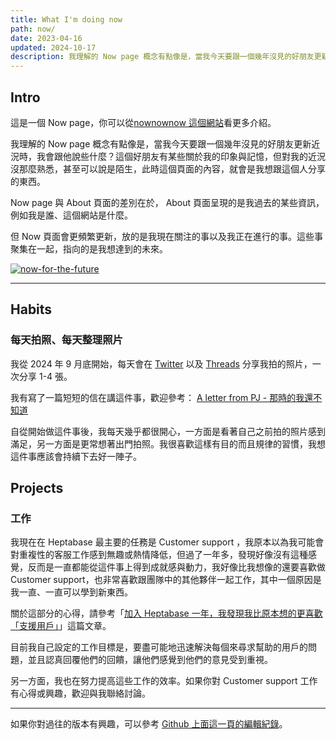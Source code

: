 ```yaml
---
title: What I'm doing now
path: now/
date: 2023-04-16
updated: 2024-10-17
description: 我理解的 Now page 概念有點像是，當我今天要跟一個幾年沒見的好朋友更新近況時，我會跟他說些什麼？這個好朋友有某些關於我的印象與記憶，但對我的近況沒那麼熟悉，甚至可以說是陌生，此時這個頁面的內容，就會是我想跟這個人分享的東西。 Now 頁面會更頻繁更新，放的是我現在關注的事以及我正在進行的事。這些事聚集在一起，指向的是我想達到的未來。
---
```


## Intro

這是一個 Now page，你可以從[nownownow 這個網站](https://nownownow.com/about)看更多介紹。

我理解的 Now page 概念有點像是，當我今天要跟一個幾年沒見的好朋友更新近況時，我會跟他說些什麼？這個好朋友有某些關於我的印象與記憶，但對我的近況沒那麼熟悉，甚至可以說是陌生，此時這個頁面的內容，就會是我想跟這個人分享的東西。

Now page 與 About 頁面的差別在於， About 頁面呈現的是我過去的某些資訊，例如我是誰、這個網站是什麼。

但 Now 頁面會更頻繁更新，放的是我現在關注的事以及我正在進行的事。這些事聚集在一起，指向的是我想達到的未來。

<a href="https://pinchlime-screenshots.s3.ap-northeast-1.amazonaws.com/now-for-the-future_3Ly5Zu.webp" data-fancybox data-caption="now-for-the-future">
  <img src="https://pinchlime-screenshots.s3.ap-northeast-1.amazonaws.com/now-for-the-future_3Ly5Zu.webp" loading="lazy" alt="now-for-the-future" align="center" />
</a>
<br>


---

## Habits

### 每天拍照、每天整理照片

我從 2024 年 9 月底開始，每天會在 [Twitter](https://x.com/WuPingJu) 以及 [Threads](https://www.threads.net/@wu_pingju) 分享我拍的照片，一次分享 1-4 張。

我有寫了一篇短短的信在講這件事，歡迎參考： [A letter from PJ - 那時的我還不知道](https://world.hey.com/mimir/a-letter-from-pj-1c034d36)

自從開始做這件事後，我每天幾乎都很開心，一方面是看著自己之前拍的照片感到滿足，另一方面是更常想著出門拍照。我很喜歡這樣有目的而且規律的習慣，我想這件事應該會持續下去好一陣子。


## Projects

### 工作

我現在在 Heptabase 最主要的任務是 Customer support ，我原本以為我可能會對重複性的客服工作感到無趣或熱情降低，但過了一年多，發現好像沒有這種感覺，反而是一直都能從這件事上得到成就感與動力，我好像比我想像的還要喜歡做 Customer support，也非常喜歡跟團隊中的其他夥伴一起工作，其中一個原因是我一直、一直可以學到新東西。

關於這部分的心得，請參考「[加入 Heptabase 一年，我發現我比原本想的更喜歡「支援用戶」](https://pinchlime.com/blog/my-first-year-in-heptabase/)」這篇文章。

目前我自己設定的工作目標是，要盡可能地迅速解決每個來尋求幫助的用戶的問題，並且認真回覆他們的回饋，讓他們感覺到他們的意見受到重視。

另一方面，我也在努力提高這些工作的效率。如果你對 Customer support 工作有心得或興趣，歡迎與我聯絡討論。


---

如果你對過往的版本有興趣，可以參考 [Github 上面這一頁的編輯紀錄](https://github.com/wupingju/pinchlime/commits/master/content/pages/now.md)。